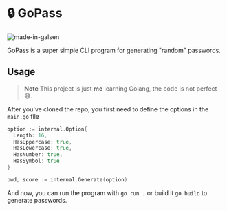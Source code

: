 # 🔒 GoPass

![made-in-galsen](https://raw.githubusercontent.com/GalsenDev221/made.in.senegal/master/assets/badge.svg)

GoPass is a super simple CLI program for generating "random" passwords.

## Usage

> **Note** This project is just **me** learning Golang, the code is not perfect 😅.

After you've cloned the repo, you first need to define the options in the `main.go` file

```go
option := internal.Option{
  Length: 16,
  HasUppercase: true,
  HasLowercase: true,
  HasNumber: true,
  HasSymbol: true
}

pwd, score := internal.Generate(option)
```

And now, you can run the program with `go run .` or build it `go build` to generate passwords.
